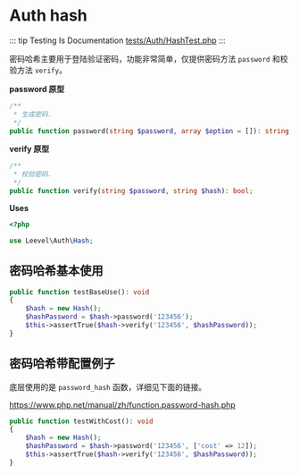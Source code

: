 # Auth hash

::: tip Testing Is Documentation
[tests/Auth/HashTest.php](https://github.com/hunzhiwange/framework/blob/master/tests/Auth/HashTest.php)
:::
    
密码哈希主要用于登陆验证密码，功能非常简单，仅提供密码方法 `password` 和校验方法 `verify`。

**password 原型**

``` php
/**
 * 生成密码.
 */
public function password(string $password, array $option = []): string;
```

**verify 原型** 

``` php
/**
 * 校验密码.
 */
public function verify(string $password, string $hash): bool;
```


**Uses**

``` php
<?php

use Leevel\Auth\Hash;
```

## 密码哈希基本使用

``` php
public function testBaseUse(): void
{
    $hash = new Hash();
    $hashPassword = $hash->password('123456');
    $this->assertTrue($hash->verify('123456', $hashPassword));
}
```
    
## 密码哈希带配置例子

底层使用的是 `password_hash` 函数，详细见下面的链接。

<https://www.php.net/manual/zh/function.password-hash.php>


``` php
public function testWithCost(): void
{
    $hash = new Hash();
    $hashPassword = $hash->password('123456', ['cost' => 12]);
    $this->assertTrue($hash->verify('123456', $hashPassword));
}
```